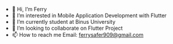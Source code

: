 - 👋 Hi, I’m Ferry
- 👀 I’m interested in Mobile Application Development with Flutter
- 🌱 I’m currently student at Binus University
- 💞️ I’m looking to collaborate on Flutter Project
- 📫 How to reach me Email: ferrysafer909@gmail.com

<!---
ferrykurniawan28/ferrykurniawan28 is a ✨ special ✨ repository because its `README.md` (this file) appears on your GitHub profile.
You can click the Preview link to take a look at your changes.
--->
